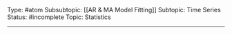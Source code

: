 Type: #atom 
Subsubtopic: [[AR & MA Model Fitting]]
Subtopic: Time Series
Status: #incomplete 
Topic: Statistics

----
